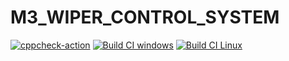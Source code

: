 # M3_WIPER_CONTROL_SYSTEM
[![cppcheck-action](https://github.com/nidhichawla1/M3_WIPER_CONTROL_SYSTEM/actions/workflows/Cppcheck.yml/badge.svg)](https://github.com/nidhichawla1/M3_WIPER_CONTROL_SYSTEM/actions/workflows/Cppcheck.yml)
[![Build CI windows](https://github.com/nidhichawla1/M3_WIPER_CONTROL_SYSTEM/actions/workflows/Build_windows.yml/badge.svg)](https://github.com/nidhichawla1/M3_WIPER_CONTROL_SYSTEM/actions/workflows/Build_windows.yml)
[![Build CI Linux](https://github.com/nidhichawla1/M3_WIPER_CONTROL_SYSTEM/actions/workflows/Build_linux.yml/badge.svg)](https://github.com/nidhichawla1/M3_WIPER_CONTROL_SYSTEM/actions/workflows/Build_linux.yml)
